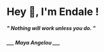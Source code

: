 <h1 title="head"> Hey 👋, I'm Endale !</h1>

**<h5><i>" Nothing will work unless you do. "</i></h5>**

*<b>___ Maya Angelou ___</b>*
